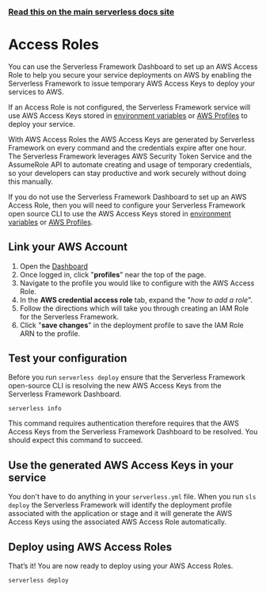 <!--
title: Serverless Dashboard - Access Roles
menuText: Access Roles
layout: Doc
-->

<!-- DOCS-SITE-LINK:START automatically generated  -->

### [Read this on the main serverless docs site](https://www.serverless.com/framework/docs/dashboard/access-roles/)

<!-- DOCS-SITE-LINK:END -->

# Access Roles

You can use the Serverless Framework Dashboard to set up an AWS Access Role to help you secure your service deployments on AWS by enabling the Serverless Framework to issue temporary AWS Access Keys to deploy your services to AWS.

If an Access Role is not configured, the Serverless Framework service will use AWS Access Keys stored in [environment variables](https://serverless.com/framework/docs/providers/aws/guide/credentials/) or [AWS Profiles](https://serverless.com/framework/docs/providers/aws/guide/credentials/) to deploy your service.

With AWS Access Roles the AWS Access Keys are generated by Serverless Framework on every command and the credentials expire after one hour. The Serverless Framework leverages AWS Security Token Service and the AssumeRole API to automate creating and usage of temporary credentials, so your developers can stay productive and work securely without doing this manually.

If you do not use the Serverless Framework Dashboard to set up an AWS Access Role, then you will need to configure your Serverless Framework open source CLI to use the AWS Access Keys stored in [environment variables](https://serverless.com/framework/docs/providers/aws/guide/credentials/) or [AWS Profiles](https://serverless.com/framework/docs/providers/aws/guide/credentials/).

## Link your AWS Account

1. Open the [Dashboard](https://dashboard.serverless.com/)
2. Once logged in, click "**profiles**" near the top of the page.
3. Navigate to the profile you would like to configure with the AWS Access Role.
4. In the **AWS credential access role** tab, expand the "_how to add a role_".
5. Follow the directions which will take you through creating an IAM Role for the Serverless Framework.
6. Click "**save changes**" in the deployment profile to save the IAM Role ARN to the profile.

## Test your configuration

Before you run `serverless deploy` ensure that the Serverless Framework open-source CLI is resolving the new AWS Access Keys from the Serverless Framework Dashboard.

```
serverless info
```

This command requires authentication therefore requires that the AWS Access Keys from the Serverless Framework Dashboard to be resolved. You should expect this command to succeed.

## Use the generated AWS Access Keys in your service

You don't have to do anything in your `serverless.yml` file. When you run `sls deploy` the Serverless Framework will identify the deployment profile associated with the application or stage and it will generate the AWS Access Keys using the associated AWS Access Role automatically.

## Deploy using AWS Access Roles

That’s it! You are now ready to deploy using your AWS Access Roles.

```
serverless deploy
```
